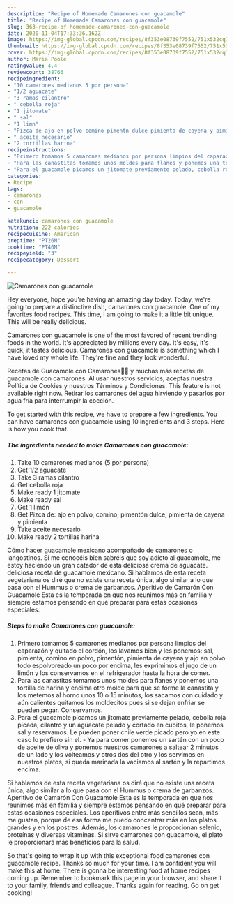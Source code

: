 ```yaml
---
description: "Recipe of Homemade Camarones con guacamole"
title: "Recipe of Homemade Camarones con guacamole"
slug: 363-recipe-of-homemade-camarones-con-guacamole
date: 2020-11-04T17:33:36.162Z
image: https://img-global.cpcdn.com/recipes/8f353e08739f7552/751x532cq70/camarones-con-guacamole-foto-principal.jpg
thumbnail: https://img-global.cpcdn.com/recipes/8f353e08739f7552/751x532cq70/camarones-con-guacamole-foto-principal.jpg
cover: https://img-global.cpcdn.com/recipes/8f353e08739f7552/751x532cq70/camarones-con-guacamole-foto-principal.jpg
author: Maria Poole
ratingvalue: 4.4
reviewcount: 38766
recipeingredient:
- "10 camarones medianos 5 por persona"
- "1/2 aguacate"
- "3 ramas cilantro"
- " cebolla roja"
- "1 jitomate"
- " sal"
- "1 limn"
- "Pizca de ajo en polvo comino pimentn dulce pimienta de cayena y pimienta"
- " aceite necesario"
- "2 tortillas harina"
recipeinstructions:
- "Primero tomamos 5 camarones medianos por persona limpios del caparazón y quitado el cordón, los lavamos bien y les ponemos: sal, pimienta, comino en polvo, pimentón, pimienta de cayena y ajo en polvo todo espolvoreado un poco por encima, les exprimimos el jugo de un limón y los conservamos en el refrigerador hasta la hora de comer."
- "Para las canastitas tomamos unos moldes para flanes y ponemos una tortilla de harina y encima otro molde para que se forme la canastita y los metemos al horno unos 10 o 15 minutos, los sacamos con cuidado y aún calientes quitamos los moldecitos pues si se dejan enfriar se pueden pegar. Conservamos."
- "Para el guacamole picamos un jitomate previamente pelado, cebolla roja picada, cilantro y un aguacate pelado y cortado en cubitos, le ponemos sal y reservamos. Le pueden poner chile verde picado pero yo en este caso lo prefiero sin el. Ya para comer ponemos un sartén con un poco de aceite de oliva y ponemos nuestros camarones a saltear 2 minutos de un lado y los volteamos y otros dos del otro y los servimos en nuestros platos, si queda marinada la vaciamos al sartén y la repartimos encima."
categories:
- Recipe
tags:
- camarones
- con
- guacamole

katakunci: camarones con guacamole 
nutrition: 222 calories
recipecuisine: American
preptime: "PT26M"
cooktime: "PT40M"
recipeyield: "3"
recipecategory: Dessert

---
```



![Camarones con guacamole](https://img-global.cpcdn.com/recipes/8f353e08739f7552/751x532cq70/camarones-con-guacamole-foto-principal.jpg)

Hey everyone, hope you're having an amazing day today. Today, we're going to prepare a distinctive dish, camarones con guacamole. One of my favorites food recipes. This time, I am going to make it a little bit unique. This will be really delicious.

Camarones con guacamole is one of the most favored of recent trending foods in the world. It's appreciated by millions every day. It's easy, it's quick, it tastes delicious. Camarones con guacamole is something which I have loved my whole life. They're fine and they look wonderful.

Recetas de Guacamole con Camarones🍤🍤 y muchas más recetas de guacamole con camarones. Al usar nuestros servicios, aceptas nuestra Política de Cookies y nuestros Términos y Condiciones. This feature is not available right now. Retirar los camarones del agua hirviendo y pasarlos por agua fría para interrumpir la cocción.


To get started with this recipe, we have to prepare a few ingredients. You can have camarones con guacamole using 10 ingredients and 3 steps. Here is how you cook that.

<!--inarticleads1-->

##### The ingredients needed to make Camarones con guacamole:

1. Take 10 camarones medianos (5 por persona)
1. Get 1/2 aguacate
1. Take 3 ramas cilantro
1. Get  cebolla roja
1. Make ready 1 jitomate
1. Make ready  sal
1. Get 1 limón
1. Get Pizca de: ajo en polvo, comino, pimentón dulce, pimienta de cayena y pimienta
1. Take  aceite necesario
1. Make ready 2 tortillas harina


Cómo hacer guacamole mexicano acompañado de camarones o langostinos. Si me conocéis bien sabréis que soy adicto al guacamole, me estoy haciendo un gran catador de esta deliciosa crema de aguacate. deliciosa receta de guacamole mexicano. Si hablamos de esta receta vegetariana os diré que no existe una receta única, algo similar a lo que pasa con el Hummus o crema de garbanzos. Aperitivo de Camarón Con Guacamole Esta es la temporada en que nos reunimos más en familia y siempre estamos pensando en qué preparar para estas ocasiones especiales. 

<!--inarticleads2-->

##### Steps to make Camarones con guacamole:

1. Primero tomamos 5 camarones medianos por persona limpios del caparazón y quitado el cordón, los lavamos bien y les ponemos: sal, pimienta, comino en polvo, pimentón, pimienta de cayena y ajo en polvo todo espolvoreado un poco por encima, les exprimimos el jugo de un limón y los conservamos en el refrigerador hasta la hora de comer.
1. Para las canastitas tomamos unos moldes para flanes y ponemos una tortilla de harina y encima otro molde para que se forme la canastita y los metemos al horno unos 10 o 15 minutos, los sacamos con cuidado y aún calientes quitamos los moldecitos pues si se dejan enfriar se pueden pegar. Conservamos.
1. Para el guacamole picamos un jitomate previamente pelado, cebolla roja picada, cilantro y un aguacate pelado y cortado en cubitos, le ponemos sal y reservamos. Le pueden poner chile verde picado pero yo en este caso lo prefiero sin el. - Ya para comer ponemos un sartén con un poco de aceite de oliva y ponemos nuestros camarones a saltear 2 minutos de un lado y los volteamos y otros dos del otro y los servimos en nuestros platos, si queda marinada la vaciamos al sartén y la repartimos encima.


Si hablamos de esta receta vegetariana os diré que no existe una receta única, algo similar a lo que pasa con el Hummus o crema de garbanzos. Aperitivo de Camarón Con Guacamole Esta es la temporada en que nos reunimos más en familia y siempre estamos pensando en qué preparar para estas ocasiones especiales. Los aperitivos entre más sencillos sean, más me gustan, porque de esa forma me puedo concentrar más en los platos grandes y en los postres. Además, los camarones le proporcionan selenio, proteínas y diversas vitaminas. Si sirve camarones con guacamole, el plato le proporcionará más beneficios para la salud. 

So that's going to wrap it up with this exceptional food camarones con guacamole recipe. Thanks so much for your time. I am confident you will make this at home. There is gonna be interesting food at home recipes coming up. Remember to bookmark this page in your browser, and share it to your family, friends and colleague. Thanks again for reading. Go on get cooking!
